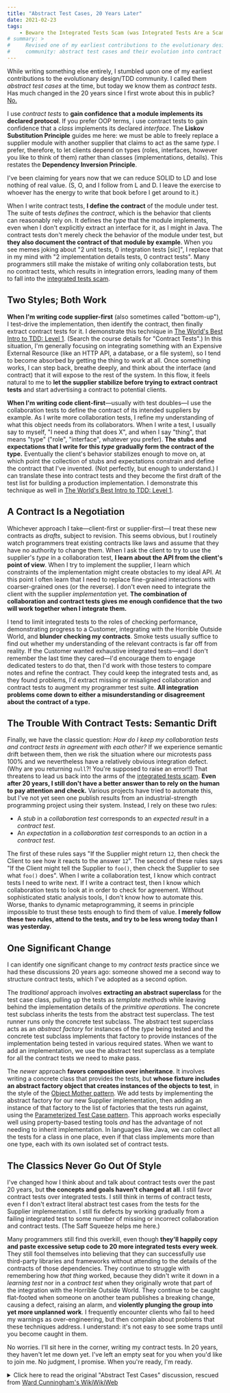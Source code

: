 ```yaml
---
title: "Abstract Test Cases, 20 Years Later"
date: 2021-02-23
tags:
    - Beware the Integrated Tests Scam (was Integrated Tests Are a Scam)
# summary: >
#     Revised one of my earliest contributions to the evolutionary design
#     community: abstract test cases and their evolution into contract tests
---
```


While writing something else entirely, I stumbled upon one of my earliest contributions to the evolutionary design/TDD community. I called them _abstract test cases_ at the time, but today we know them as _contract tests_. Has much changed in the 20 years since I first wrote about this in public? [No.](https://en.wikipedia.org/wiki/Betteridge%27s_law_of_headlines)

I use _contract tests_ to **gain confidence that a module implements its declared protocol**. If you prefer OOP terms, i use contract tests to gain confidence that a _class_ implements its declared _interface_. The **Liskov Substitution Principle** guides me here: we must be able to freely replace a supplier module with another supplier that claims to act as the same _type_. I prefer, therefore, to let clients depend on types (roles, interfaces, however you like to think of them) rather than classes (implementations, details). This restates the **Dependency Inversion Principle**. 

<p class="aside">I've been claiming for years now that we can reduce SOLID to LD and lose nothing of real value. (S, O, and I follow from L and D. I leave the exercise to whoever has the energy to write that book before I get around to it.)</p>

When I write contract tests, **I define the contract** of the module under test. The suite of tests _defines_ the _contract_, which is the behavior that clients can reasonably rely on. It defines the _type_ that the module implements, even when I don't explicitly extract an interface for it, as I might in Java. The contract tests don't merely check the behavior of the module under test, but **they also document the contract of that module by example**. When you see memes joking about "2 unit tests, 0 integration tests [sic]", I replace that in my mind with "2 implementation details tests, 0 contract tests". Many programmers still make the mistake of writing only collaboration tests, but no contract tests, which results in integration errors, leading many of them to fall into the [integrated tests scam](https://integrated-tests-are-a-scam.jbrains.ca).

## Two Styles; Both Work

**When I'm writing code supplier-first** (also sometimes called "bottom-up"), I test-drive the implementation, then identify the contract, then finally extract contract tests for it. I demonstrate this technique in [The World's Best Intro to TDD: Level 1](https://tdd.training). (Search the course details for "Contract Tests".) In this situation, I'm generally focusing on integrating something with an Expensive External Resource (like an HTTP API, a database, or a file system), so I tend to become absorbed by getting the thing to work at all. Once something works, I can step back, breathe deeply, and think about the interface (and contract) that it will expose to the rest of the system. In this flow, it feels natural to me to **let the supplier stabilize before trying to extract contract tests** and start advertising a contract to potential clients.

**When I'm writing code client-first**&mdash;usually with test doubles&mdash;I use the collaboration tests to define the contract of its intended suppliers by example. As I write more collaboration tests, I refine my understanding of what this object needs from its collaborators. When I write a test, I usually say to myself, "I need a _thing_ that does X", and when I say "thing", that means "type" ("role", "interface", whatever you prefer). **The stubs and expectations that I write for this _type_ gradually form the contract of the type.** Eventually the client's behavior stabilizes enough to move on, at which point the collection of stubs and expectations constrain and define the contract that I've invented. (Not perfectly, but enough to understand.) I can translate these into contract tests and they become the first draft of the test list for building a production implementation. I demonstrate this technique as well in [The World's Best Intro to TDD: Level 1](https://tdd.training).

## A Contract Is a Negotiation

Whichever approach I take&mdash;client-first or supplier-first&mdash;I treat these new contracts as _drafts_, subject to revision. This seems obvious, but I routinely watch programmers treat existing contracts like laws and assume that they have no authority to change them. When I ask the client to try to use the supplier's _type_ in a collaboration test, **I learn about the API from the client's point of view**. When I try to implement the supplier, I learn which constraints of the implementation might create obstacles to my ideal API. At this point I often learn that I need to replace fine-grained interactions with coarser-grained ones (or the reverse). I don't even need to integrate the client with the supplier _implementation_ yet. **The combination of collaboration and contract tests gives me enough confidence that the two will work together when I integrate them.**

I tend to limit integrated tests to the roles of checking performance, demonstrating progress to a Customer, integrating with the Horrible Outside World, and **blunder checking my contracts**. Smoke tests usually suffice to find out whether my understanding of the relevant contracts is far off from reality. If the Customer wanted exhaustive integrated tests&mdash;and I don't remember the last time they cared&mdash;I'd encourage them to engage dedicated testers to do that, then I'd work with those testers to compare notes and refine the contract. They could keep the integrated tests and, as they found problems, I'd extract missing or misaligned collaboration and contract tests to augment my programmer test suite. **All integration problems come down to either a misunderstanding or disagreement about the contract of a type.**

## The Trouble With Contract Tests: Semantic Drift

Finally, we have the classic question: _How do I keep my collaboration tests and contract tests in agreement with each other?_ If we experience semantic drift between them, then we risk the situation where our microtests pass 100% and we nevertheless have a relatively obvious integration defect. (Why are you returning `null`?! You're supposed to raise an error!!) That threatens to lead us back into the arms of the [integrated tests scam](https://integrated-tests-are-a-scam.jbrains.ca). **Even after 20 years, I still don't have a better answer than to rely on the human to pay attention and check.** Various projects have tried to automate this, but I've not yet seen one publish results from an industrial-strength programming project using their system. Instead, I rely on these two rules:

- A _stub_ in a _collaboration test_ corresponds to an _expected result_ in a _contract test_.
- An _expectation_ in a _collaboration test_ corresponds to an _action_ in a  _contract test_.

The first of these rules says "If the Supplier might return `12`, then check the Client to see how it reacts to the answer `12`". The second of these rules says "If the Client might tell the Supplier to `foo()`, then check the Supplier to see what `foo()` does". When I write a collaboration test, I know which contract tests I need to write next. If I write a contract test, then I know which collaboration tests to look at in order to check for agreement. Without sophisticated static analysis tools, I don't know how to automate this. Worse, thanks to dynamic metaprogramming, it seems in principle impossible to trust these tests enough to find them of value. **I merely follow these two rules, attend to the tests, and try to be less wrong today than I was yesterday.**

## One Significant Change

I can identify one significant change to my _contract tests_ practice since we had these discussions 20 years ago: someone showed me a second way to structure contract tests, which I've adopted as a second option.

The _traditional_ approach involves **extracting an abstract superclass** for the test case class, pulling up the tests as _template methods_ while leaving behind the implementation details of the _primitive operations_. The concrete test subclass inherits the tests from the abstract test superclass. The test runner runs only the concrete test subclass. The abstract test superclass acts as an _abstract factory_ for instances of the _type_ being tested and the concrete test subclass implements that factory to provide instances of the implementation being tested in various required states. When we want to add an implementation, we use the abstract test superclass as a template for all the contract tests we need to make pass.

The _newer_ approach **favors composition over inheritance**. It involves writing a concrete class that provides the tests, but **whose fixture includes an abstract factory object that creates instances of the objects to test**, in the style of the [Object Mother pattern](https://www.martinfowler.com/bliki/ObjectMother.html). We add tests by implementing the abstract factory for our new Supplier implementation, then adding an instance of that factory to the list of factories that the tests run against, using the [Parameterized Test Case pattern](https://www.baeldung.com/parameterized-tests-junit-5). This approach works especially well using property-based testing tools _and_ has the advantage of not needing to inherit implementation. In languages like Java, we can collect all the tests for a class in one place, even if that class implements more than one type, each with its own isolated set of contract tests.

## The Classics Never Go Out Of Style

I've changed how I think about and talk about contract tests over the past 20 years, but **the concepts and goals haven't changed at all**. I still favor contract tests over integrated tests. I still think in terms of contract tests, even f I don't extract literal abstract test cases from the tests for the Supplier implementation. I still fix defects by working gradually from a failing integrated test to some number of missing or incorrect collaboration and contract tests. (The Saff Squeeze helps me here.)

Many programmers still find this overkill, even though **they'll happily copy and paste excessive setup code to 20 more integrated tests every week**. They still fool themselves into believing that they can successfully use third-party libraries and frameworks without attending to the details of the contracts of those dependencies. They continue to struggle with remembering how _that thing_ worked, because they didn't write it down in a _learning test_ nor in a _contract test_ when they originally wrote that part of the integration with the Horrible Outside World. They continue to be caught flat-footed when someone on another team publishes a breaking change, causing a defect, raising an alarm, and **violently plunging the group into yet more unplanned work**. I frequently encounter clients who fail to heed my warnings as over-engineering, but then complain about problems that these techniques address. I understand: it's not easy to see some traps until you become caught in them.

No worries. I'll sit here in the corner, writing my contract tests. In 20 years, they haven't let me down yet. I've left an empty seat for you when you'd like to join me. No judgment, I promise. When you're ready, I'm ready.


<details class="external-excerpt">
<summary>Click here to read the original "Abstract Test Cases" discussion, rescued from <a href="https://wiki.c2.com/?AbstractTestCases">Ward Cunningham's WikiWikiWeb</a></summary>
<section class="details-content">

<p class="note">This discussion took place mostly in the period 1999-2001, but with some additions as late as 2009.</p>

## J.&nbsp;B. Rainsberger

I have begun calling these "Contract Tests", because they describe the contract that all implementors or inheritors must respect. Violating those contracts violates the Liskov Substitution Principle, and we all know that's just bad.

I use Contract Tests very aggressively to support Isolation Testing (testing objects in total isolation from the implementation details of their collaborators). I tried to write a good example, but it wasn't good. I'll try again later. The expected results in the Contract Tests for interface X become the assumptions I use when testing class Y that uses interface X. This is especially useful in one general area: business logic and the database.

I generally introduce a Repository interface to hide the database. I test-drive the database-aware implementation, but pull up the general "push and pull data" tests up as Contract Tests for Repository. These Contract Tests now describe the assumptions I'm allowed to use when I introduce fake or mock Repository objects into business logic tests.

Dale Emery once wrote that when he uses only Isolation Tests he sees disagreements between what objects do and what their clients/users expect them to do. Good Contract Tests help me avoid this problem so much that I rarely use Integration Tests or end-to-end tests for myself any more. I let my Customer write them, but I generally don't care.
    
---

An Abstract Test Case is a Test Case for an Abstract Class that ensures that concrete implementations of the abstract class behave as expected.

The Abstract Test Case will have abstract methods to enable it to obtain concrete subclasses of the Abstract class under test, to obtain appropriate arguments for tests and expected results.

J.&nbsp;B. Rainsberger put it well when he said:

> This kind of test case ensures that concrete classes do not violate the contracts of their superclasses.

A suite of Abstract Test Cases are available here: <https://sourceforge.net/projects/junit-addons>

## Channing Walton

Contrived Java Example:

```java    
/**
 * A source of messages (serializable objects).
 * Implementations may be JMS queues, file systems, etc.
 */
public abstract class Source {
    /**
     * Receive a Message from the Source.
     * @param timeout length of time in ms to wait for a message
     * @return a message or null if the source timed out
     */
    public abstract Serializable receive(long timeout) ;
    }

    public abstract class AbstractSourceTestCase extends TestCase {
        /**
         * Get the Source to test
         */
        public abstract Source getSource() ;

        /**
         * Prepare and get a message expected from the Source.
         * e.g. put a message on to a JMS queue so that 
         * a JMS Source will then produce it.
         */
        public abstract Serializable prepareAndGetExpectedMessage() ;

        public void testMessageReceived() {
            Serializable expected = prepareAndGetExpectedMessage();
            Serializable received = getSource().receive(1000);
            assertEquals(expected, received);
        }

        public void testNoMessageReceived() {
            Serializable received = getSource().receive(1000);
            assertTrue(received == null);
        }
}
```

OK, so the above example is a little contrived but is based on something I have written and found very useful. My 'real' Abstract Test Case has about 9 test methods which would have been replicated for all the tests for my implementations - lots of effort saved and it has caught a number of subtle bugs.

Given that an abstract class defines the behaviour of concrete implementations, an Abstract Test Case tests that behaviour and ensures that implementations behave as expected. It also helps developers build new implementations - the new test case implementing the Abstract Test Case helps them to do it much more easily.

## Discussions

This technique is not applicable to all Abstract Classes as one expects different behaviour in concrete implementations that might make it impossible to use this technique. &mdash;Channing Walton

If you follow the Liskov Substitution Principle, then this should not be a problem. &mdash;Anonymous/uncredited

Indeed. In fact I am struggling to find a case where Abstract Test Cases wouldn't work, it would be nice to have a list of exceptions if any. &mdash;Channing Walton

This kind of test case ensures that concrete classes do not violate the contracts of their superclasses. Assuming there is no extra behavior to test, this is sufficient. If there is more to test in the concrete class, then there needs to be an additional test case for that extra behavior. &mdash;J.&nbsp;B. Rainsberger

Exactly so! That's what I wanted to say and was unable to find the words :-) When I have a class that implements two interfaces, I have had to write two or maybe three Test Cases for it, one for each of the interfaces it implements (a `TestFooAsX` and `TestFooAsY`), and another test for anything else. &mdash;Channing Walton

Real-life example: I wish IBM/Visual Age for Java had been more careful. I was working with EJBs/Access Beans and wrote a test.

```java
public void testFindOnlyOne() throws Exception {
    MyAccessBean finder = new MyAccessBean();
    Enumeration e = finder.findByUniqueIndex();	// Expect one row
    assertTrue(e.hasMoreElements());
    MyAccessBean first = (MyAccessBean) e.nextElement();
    assertTrue(!e.hasMoreElements());	// Shouldn't be any more.
    try {
	    e.nextElement();
    	fail("There's more?! You just said there wasn't!");
    }
    catch (NoSuchElementException success) {}
}
```

This test failed. Why? `com.ibm.ivj.ejb.runtime.AccessBeanEnumeration` does not respect the contract of `java.util.Enumeration`. When `hasMoreElements()` returns `false`, `nextElement()` returns `null` instead of throwing `NoSuchElementException`. In short, their "enumeration" is not an `Enumeration`, even though they implement that interface.

An abstract test case enforcing the contract of `java.util.Enumeration` would have helped here. &mdash;J.&nbsp;B. Rainsberger

Perhaps API designers should include abstract test cases too ;) &mdash;Channing Walton

I completely agree with that last comment. I recently had to implement a JSR and frequently found myself wishing that it was specified in terms of tests rather than a large document that I had to repeatedly reference and make judgement calls about what the authors intended. &mdash;James Abley

</sectionk>    
</details>

